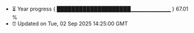 - ⏳ Year progress { ████████████████████▁▁▁▁▁▁▁▁▁▁ } 67.01 %
- ⏰ Updated on Tue, 02 Sep 2025 14:25:00 GMT

